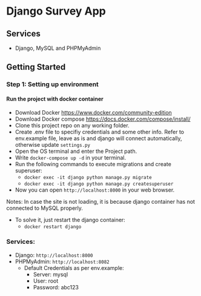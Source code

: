 # Django Survey App

## Services

* Django, MySQL and PHPMyAdmin

## Getting Started

### Step 1: Setting up environment

#### Run the project with docker container

* Download Docker https://www.docker.com/community-edition
* Download Docker compose https://docs.docker.com/compose/install/
* Clone this project repo on any working folder.
* Create .env file to specifiy credentials and some other info. Refer to env.example file, leave as is and django will connect automatically, otherwise update `settings.py`
* Open the OS terminal and enter the Project path.
* Write `docker-compose up -d` in your terminal.
* Run the following commands to execute migrations and create superuser: 
    * `docker exec -it django python manage.py migrate`
    * `docker exec -it django python manage.py createsuperuser`
* Now you can open `http://localhost:8000` in your web browser.

Notes: In case the site is not loading, it is because django container has not connected to MySQL properly.
* To solve it, just restart the django container: 
    * `docker restart django`

### Services:
* Django: `http://localhost:8000`
* PHPMyAdmin: `http://localhost:8082`
    * Default Credentials as per env.example:
        * Server: mysql
        * User: root
        * Password: abc123
